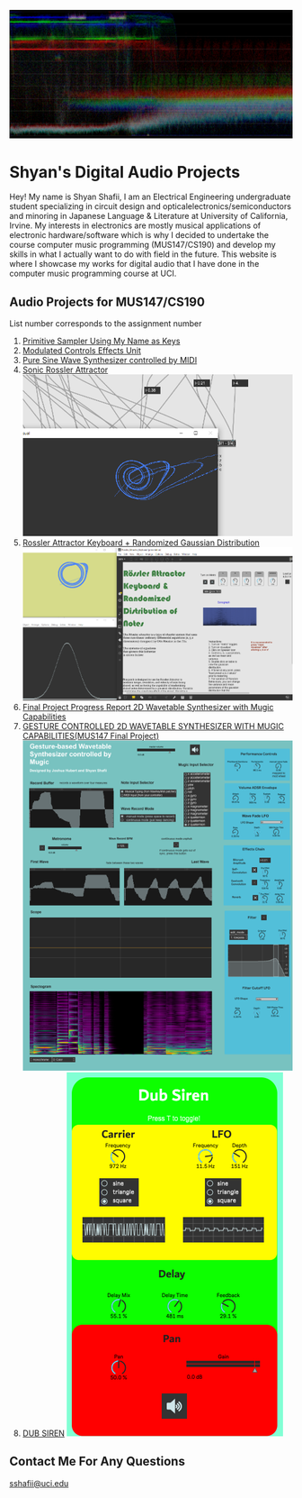 ![Image](https://github.com/8ball55/digital-audio/blob/gh-pages/sqdgfrtu.PNG?raw=true)

# Shyan's Digital Audio Projects

Hey! My name is Shyan Shafii, I am an Electrical Engineering undergraduate student specializing in circuit design and opticalelectronics/semiconductors and minoring in Japanese Language & Literature at University of California, Irvine. My interests in electronics are mostly musical applications of electronic hardware/software which is why I decided to undertake the course computer music programming (MUS147/CS190) and develop my skills in what I actually want to do with field in the future. This website is where I showcase my works for digital audio that I have done in the computer music programming course at UCI.

## Audio Projects for MUS147/CS190

List number corresponds to the assignment number

1. [Primitive Sampler Using My Name as Keys](https://drive.google.com/drive/folders/1W2wzaGslHM4pC3TvZFuXJVyvBTnKLqvf)
2. [Modulated Controls Effects Unit](https://drive.google.com/drive/folders/1k_BVvDLpl5A08NUDLfyOBWR4EjfRkdfA)
3. [Pure Sine Wave Synthesizer controlled by MIDI](https://drive.google.com/drive/folders/1t65pnmKhLaf2NL7DoW9foFdTSZAxkvkE)
4. [Sonic Rossler Attractor](https://drive.google.com/drive/folders/1C0R1puJWYCO5yEpFiUdXwkaV81H2koGg) 
![Image](https://github.com/8ball55/digital-audio/blob/gh-pages/ross_attract.PNG?raw=true)
5. [Rossler Attractor Keyboard + Randomized Gaussian Distribution](https://github.com/8ball55/digital-audio/blob/gh-pages/Rossler_Attractor_Keyboard.zip) 
![Image](https://github.com/8ball55/digital-audio/blob/gh-pages/Rossler_Keyboard.PNG?raw=true)
6. [Final Project Progress Report 2D Wavetable Synthesizer with Mugic Capabilities](https://drive.google.com/drive/folders/167r4zUH3GcC0k574t21Q86AmmRaQQuQH)
7. [GESTURE CONTROLLED 2D WAVETABLE SYNTHESIZER WITH MUGIC CAPABILITIES(MUS147 Final Project)](https://github.com/8ball55/digital-audio/blob/47fe1c2079c376e3f07bfde68ae764a641df18fd/2D%20Gesture-Based%20Wavetable%20Synthesizer.rar) ![Image](https://github.com/8ball55/digital-audio/blob/gh-pages/Gesture%20Synth.PNG)
8. [DUB SIREN]([https://github.com/8ball55/digital-audio/blob/gh-pages/Dub_Siren.rar](https://github.com/8ball55/digital-audio/blob/gh-pages/Dub_Siren.rar)) ![Image](https://github.com/8ball55/digital-audio/blob/gh-pages/Dub_Siren.PNG)

## Contact Me For Any Questions
sshafii@uci.edu
